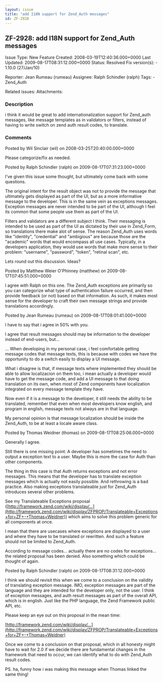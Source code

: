 ```yaml
---
layout: issue
title: "add I18N support for Zend_Auth messages"
id: ZF-2928
---
```


ZF-2928: add I18N support for Zend\_Auth messages
-------------------------------------------------

 Issue Type: New Feature Created: 2008-03-19T12:40:36.000+0000 Last Updated: 2009-08-17T08:31:12.000+0000 Status: Resolved Fix version(s): - 1.10.0 (27/Jan/10)
 
 Reporter:  Jean Rumeau (rumeau)  Assignee:  Ralph Schindler (ralph)  Tags: - Zend\_Auth
 
 Related issues: 
 Attachments: 
### Description

i think it would be great to add internationalization support for Zend\_auth messages, like message templates as in validators or filters, instead of having to write switch on zend auth result codes, to translate.

 

 

### Comments

Posted by Wil Sinclair (wil) on 2008-03-25T20:40:00.000+0000

Please categorize/fix as needed.

 

 

Posted by Ralph Schindler (ralph) on 2009-08-17T07:31:23.000+0000

I've given this issue some thought, but ultimately come back with some questions.

The original intent for the result object was not to provide the message that ultimately gets displayed as part of the UI, but as a more informative message to the developer. This is in the same vein as exceptions messages. Exception messages are never intended to be part of the UI, although I feel its common that some people use them as part of the UI.

Filters and validators are a different subject I think. Their messaging is intended to be used as part of the UI as dictated by their use in Zend\_Form, so translations there make alot of sense. The reason Zend\_Auth uses words like "identity", "credential" and "ambigious" are because those are the "academic" words that would encompass all use cases. Typically, in a developers application, they would use words that make more sense to their problem: "username", "password", "token", "retinal scan", etc.

Lets round out this discussion. Ideas?

 

 

Posted by Matthew Weier O'Phinney (matthew) on 2009-08-17T07:45:51.000+0000

I agree with Ralph on this one. The Zend\_Auth exceptions are primarily so you can categorize what type of authentication failure occurred, and then provide feedback (or not) based on that information. As such, it makes most sense for the developer to craft their own message strings and provide translations accordingly.

 

 

Posted by Jean Rumeau (rumeau) on 2009-08-17T08:01:41.000+0000

I have to say that i agree in 50% with you.

I agree that result messages should may be information to the developer instead of end-users, but...

... When developing in my personal case, i feel comfortable getting message codes that message texts, this is because with codes we have the opportunity to do a switch easily to display a UI message.

What i disagree is that, if message texts where implemented they should be able to allow localizacion on them too, i mean actually a developer would have to get the message code, and add a UI message to that doing translation on its own, when most of Zend components have localization integrated on every message template they have.

Now even if it is a message to the developer, it still needs the ability to be translated, remember that even when most developers know english, and program in english, message texts not always are in that language.

My personal opinion is that message localization should be inside the Zend\_Auth, to be at least a locale aware class.

 

 

Posted by Thomas Weidner (thomas) on 2009-08-17T08:25:06.000+0000

Generally I agree.

Still there is one missing point: A developer has sometimes the need to output a exception text to a user. Maybe this is more the case for Auth than other components.

The thing in this case is that Auth returns exceptions and not error messages. This means that the developer has to translate exception messages which is actually not easily possible. And rethrowing is a bad practice. Also making exceptions translateable just for Zend\_Auth introduces several other problems.

See my Translateable Exceptions proposal ([http://framework.zend.com/wiki/display/…](http://framework.zend.com/wiki/display/ZFPROP/Translateable+Exceptions+for+ZF+-+Thomas+Weidner)) which aims to solve this problem generic for all components at once.

I mean that there are usecases where exceptions are displayed to a user and where they have to be translated or rewritten. And such a feature should not be limited to Zend\_Auth.

According to message codes... actually there are no codes for exceptions... the related proposal has been denied. Also something which could be thought of again.

 

 

Posted by Ralph Schindler (ralph) on 2009-08-17T08:31:12.000+0000

I think we should revisit this when we come to a conclusion on the validity of translating exception message. IMO, exception messages are part of the language and they are intended for the developer only, not the user. I think of exception messages, and auth result messages as part of the overall API, which is in english. Just like the PHP language, the Zend Framework public API, etc.

Please keep an eye out on this proposal in the mean time:

[http://framework.zend.com/wiki/display/…](http://framework.zend.com/wiki/display/ZFPROP/Translateable+Exceptions+for+ZF+-+Thomas+Weidner)

Once we come to a conclusion on that proposal, which in all honesty might have to wait for 2.0 if we decide there are fundamental changes in the framework that need to occur, we can identify what to do with Zend\_Auth result codes.

PS. ha, funny how i was making this message when Thomas linked the same thing!

 

 